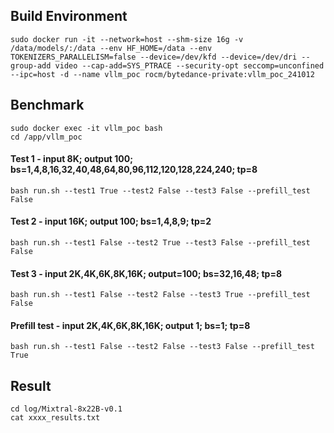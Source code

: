 ## Build Environment

```
sudo docker run -it --network=host --shm-size 16g -v /data/models/:/data --env HF_HOME=/data --env TOKENIZERS_PARALLELISM=false --device=/dev/kfd --device=/dev/dri --group-add video --cap-add=SYS_PTRACE --security-opt seccomp=unconfined --ipc=host -d --name vllm_poc rocm/bytedance-private:vllm_poc_241012
```

## Benchmark

```
sudo docker exec -it vllm_poc bash
cd /app/vllm_poc
```

#### Test 1 - input 8K; output 100; bs=1,4,8,16,32,40,48,64,80,96,112,120,128,224,240; tp=8
```
bash run.sh --test1 True --test2 False --test3 False --prefill_test False
```

#### Test 2 - input 16K; output 100; bs=1,4,8,9; tp=2
```
bash run.sh --test1 False --test2 True --test3 False --prefill_test False
```

#### Test 3 - input 2K,4K,6K,8K,16K; output=100; bs=32,16,48; tp=8
```
bash run.sh --test1 False --test2 False --test3 True --prefill_test False
```

#### Prefill test - input 2K,4K,6K,8K,16K; output 1; bs=1; tp=8
```
bash run.sh --test1 False --test2 False --test3 False --prefill_test True
```

## Result

```
cd log/Mixtral-8x22B-v0.1
cat xxxx_results.txt
```
